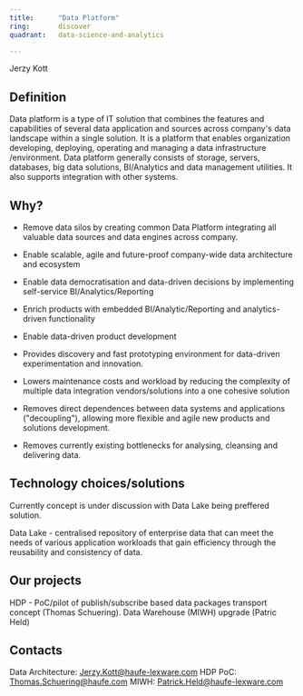 ```yaml
---
title:      "Data Platform"
ring:       discover
quadrant:   data-science-and-analytics

---
```


Jerzy Kott

## Definition ##

Data platform is a type of IT solution that combines the features and capabilities of several data application and sources across company's data landscape within a single solution. It is a platform that enables organization developing, deploying, operating and managing a data infrastructure /environment. 
Data platform generally consists of storage, servers, databases, big data solutions, BI/Analytics and data management utilities. It also supports integration with other systems.

## Why? ##

- Remove data silos by creating common Data Platform integrating all valuable data sources and data engines across company.

- Enable scalable, agile and future-proof company-wide data architecture and ecosystem

- Enable data democratisation and data-driven decisions by implementing self-service BI/Analytics/Reporting

- Enrich products with embedded BI/Analytic/Reporting and analytics-driven functionality

- Enable data-driven product development

- Provides discovery and fast prototyping environment for data-driven experimentation and innovation.

- Lowers maintenance costs and workload by reducing the complexity of multiple data integration vendors/solutions into a one cohesive solution

- Removes direct dependences between data systems and applications ("decoupling"), allowing more flexible and agile new products and solutions development.

- Removes currently existing bottlenecks for analysing, cleansing and delivering data.


## Technology choices/solutions ##

Currently concept is under discussion with Data Lake being preffered solution.

Data Lake - centralised repository of enterprise data that can meet the needs of various application workloads that gain efficiency through the reusability and consistency of data.


## Our projects ##

HDP - PoC/pilot of publish/subscribe based data packages transport concept (Thomas Schuering).
Data Warehouse (MIWH) upgrade (Patric Held)

## Contacts ##

Data Architecture: Jerzy.Kott@haufe-lexware.com
HDP PoC: Thomas.Schuering@haufe.com
MIWH: Patrick.Held@haufe-lexware.com


